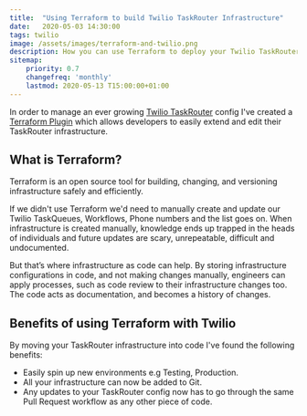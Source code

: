 ```yaml
---
title:  "Using Terraform to build Twilio TaskRouter Infrastructure"
date:   2020-05-03 14:30:00
tags: twilio
image: /assets/images/terraform-and-twilio.png
description: How you can use Terraform to deploy your Twilio TaskRouter config
sitemap:
    priority: 0.7
    changefreq: 'monthly'
    lastmod: 2020-05-13 T15:00:00+01:00
---
```


In order to manage an ever growing [Twilio TaskRouter](https://www.twilio.com/taskrouter)
config I've created a [Terraform Plugin](https://github.com/joshhornby/terraform-provider-twiliotaskrouter) which allows
developers to easily extend and edit their TaskRouter infrastructure.

## What is Terraform?

Terraform is an open source tool for building, changing, and versioning infrastructure safely and efficiently. 

If we didn't use Terraform we'd need to manually create and update our Twilio TaskQueues, Workflows, Phone numbers and the list goes on. When infrastructure is created manually, knowledge ends up trapped in the heads of individuals and future updates are scary, unrepeatable, difficult and undocumented.

But that’s where infrastructure as code can help. By storing infrastructure configurations in code, and not making changes manually, engineers can apply processes, such as code review to their infrastructure changes too. The code acts as documentation, and becomes a history of changes.

## Benefits of using Terraform with Twilio

By moving your TaskRouter infrastructure into code I've found the following benefits:

- Easily spin up new environments e.g Testing, Production.
- All your infrastructure can now be added to Git.
- Any updates to your TaskRouter config now has to go through the same Pull Request workflow as any other piece of code.
